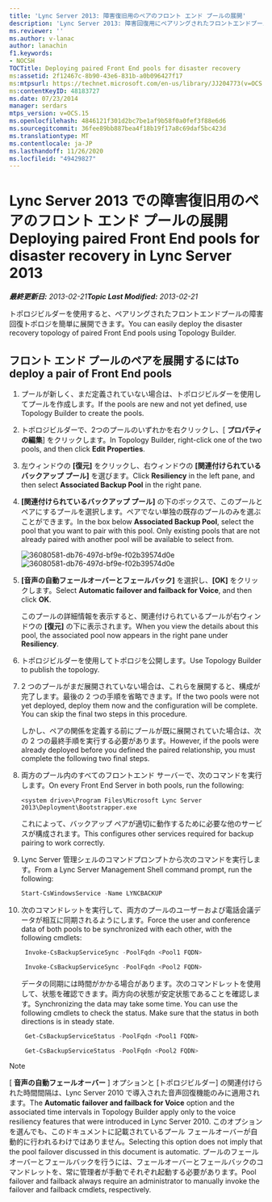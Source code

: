 ```yaml
---
title: 'Lync Server 2013: 障害復旧用のペアのフロント エンド プールの展開'
description: 'Lync Server 2013: 障害回復用にペアリングされたフロントエンドプールの展開。'
ms.reviewer: ''
ms.author: v-lanac
author: lanachin
f1.keywords:
- NOCSH
TOCTitle: Deploying paired Front End pools for disaster recovery
ms:assetid: 2f12467c-8b90-43e6-831b-a0b096427f17
ms:mtpsurl: https://technet.microsoft.com/en-us/library/JJ204773(v=OCS.15)
ms:contentKeyID: 48183727
ms.date: 07/23/2014
manager: serdars
mtps_version: v=OCS.15
ms.openlocfilehash: 4846121f301d2bc7be1af9b58f0a0fef3f88e6d6
ms.sourcegitcommit: 36fee89bb887bea4f18b19f17a8c69daf5bc423d
ms.translationtype: MT
ms.contentlocale: ja-JP
ms.lasthandoff: 11/26/2020
ms.locfileid: "49429827"
---
```

# <a name="deploying-paired-front-end-pools-for-disaster-recovery-in-lync-server-2013"></a><span data-ttu-id="767d7-103">Lync Server 2013 での障害復旧用のペアのフロント エンド プールの展開</span><span class="sxs-lookup"><span data-stu-id="767d7-103">Deploying paired Front End pools for disaster recovery in Lync Server 2013</span></span>

<div data-xmlns="http://www.w3.org/1999/xhtml">

<div class="topic" data-xmlns="http://www.w3.org/1999/xhtml" data-msxsl="urn:schemas-microsoft-com:xslt" data-cs="https://msdn.microsoft.com/">

<div data-asp="https://msdn2.microsoft.com/asp">



</div>

<div id="mainSection">

<div id="mainBody"><span data-ttu-id="767d7-104">

<span> </span></span><span class="sxs-lookup"><span data-stu-id="767d7-104">

<span> </span></span></span>

<span data-ttu-id="767d7-105">_**最終更新日:** 2013-02-21_</span><span class="sxs-lookup"><span data-stu-id="767d7-105">_**Topic Last Modified:** 2013-02-21_</span></span>

<span data-ttu-id="767d7-106">トポロジビルダーを使用すると、ペアリングされたフロントエンドプールの障害回復トポロジを簡単に展開できます。</span><span class="sxs-lookup"><span data-stu-id="767d7-106">You can easily deploy the disaster recovery topology of paired Front End pools using Topology Builder.</span></span>

<div>

## <a name="to-deploy-a-pair-of-front-end-pools"></a><span data-ttu-id="767d7-107">フロント エンド プールのペアを展開するには</span><span class="sxs-lookup"><span data-stu-id="767d7-107">To deploy a pair of Front End pools</span></span>

1.  <span data-ttu-id="767d7-108">プールが新しく、まだ定義されていない場合は、トポロジビルダーを使用してプールを作成します。</span><span class="sxs-lookup"><span data-stu-id="767d7-108">If the pools are new and not yet defined, use Topology Builder to create the pools.</span></span>

2.  <span data-ttu-id="767d7-109">トポロジビルダーで、2つのプールのいずれかを右クリックし、[ **プロパティの編集**] をクリックします。</span><span class="sxs-lookup"><span data-stu-id="767d7-109">In Topology Builder, right-click one of the two pools, and then click **Edit Properties**.</span></span>

3.  <span data-ttu-id="767d7-110">左ウィンドウの **[復元]** をクリックし、右ウィンドウの **[関連付けられているバックアップ プール]** を選びます。</span><span class="sxs-lookup"><span data-stu-id="767d7-110">Click **Resiliency** in the left pane, and then select **Associated Backup Pool** in the right pane.</span></span>

4.  <span data-ttu-id="767d7-p101">**[関連付けられているバックアップ プール]** の下のボックスで、このプールとペアにするプールを選択します。ペアでない単独の既存のプールのみを選ぶことができます。</span><span class="sxs-lookup"><span data-stu-id="767d7-p101">In the box below **Associated Backup Pool**, select the pool that you want to pair with this pool. Only existing pools that are not already paired with another pool will be available to select from.</span></span>
    
    <span data-ttu-id="767d7-113">![36080581-db76-497d-bf9e-f02b39574d0e](images/JJ204773.36080581-db76-497d-bf9e-f02b39574d0e(OCS.15).png "36080581-db76-497d-bf9e-f02b39574d0e")</span><span class="sxs-lookup"><span data-stu-id="767d7-113">![36080581-db76-497d-bf9e-f02b39574d0e](images/JJ204773.36080581-db76-497d-bf9e-f02b39574d0e(OCS.15).png "36080581-db76-497d-bf9e-f02b39574d0e")</span></span>  

5.  <span data-ttu-id="767d7-114">**[音声の自動フェールオーバーとフェールバック]** を選択し、**[OK]** をクリックします。</span><span class="sxs-lookup"><span data-stu-id="767d7-114">Select **Automatic failover and failback for Voice**, and then click **OK**.</span></span>
    
    <span data-ttu-id="767d7-115">このプールの詳細情報を表示すると、関連付けられているプールが右ウィンドウの **[復元]** の下に表示されます。</span><span class="sxs-lookup"><span data-stu-id="767d7-115">When you view the details about this pool, the associated pool now appears in the right pane under **Resiliency**.</span></span>

6.  <span data-ttu-id="767d7-116">トポロジビルダーを使用してトポロジを公開します。</span><span class="sxs-lookup"><span data-stu-id="767d7-116">Use Topology Builder to publish the topology.</span></span>

7.  <span data-ttu-id="767d7-p102">2 つのプールがまだ展開されていない場合は、これらを展開すると、構成が完了します。最後の 2 つの手順を省略できます。</span><span class="sxs-lookup"><span data-stu-id="767d7-p102">If the two pools were not yet deployed, deploy them now and the configuration will be complete. You can skip the final two steps in this procedure.</span></span>
    
    <span data-ttu-id="767d7-119">しかし、ペアの関係を定義する前にプールが既に展開されていた場合は、次の 2 つの最終手順を実行する必要があります。</span><span class="sxs-lookup"><span data-stu-id="767d7-119">However, if the pools were already deployed before you defined the paired relationship, you must complete the following two final steps.</span></span>

8.  <span data-ttu-id="767d7-120">両方のプール内のすべてのフロントエンド サーバーで、次のコマンドを実行します。</span><span class="sxs-lookup"><span data-stu-id="767d7-120">On every Front End Server in both pools, run the following:</span></span>
    ```console
    <system drive>\Program Files\Microsoft Lync Server 2013\Deployment\Bootstrapper.exe 
    ```
    <span data-ttu-id="767d7-121">これによって、バックアップ ペアが適切に動作するために必要な他のサービスが構成されます。</span><span class="sxs-lookup"><span data-stu-id="767d7-121">This configures other services required for backup pairing to work correctly.</span></span>

9.  <span data-ttu-id="767d7-122">Lync Server 管理シェルのコマンドプロンプトから次のコマンドを実行します。</span><span class="sxs-lookup"><span data-stu-id="767d7-122">From a Lync Server Management Shell command prompt, run the following:</span></span>
    ```powershell
    Start-CsWindowsService -Name LYNCBACKUP
    ```
10. <span data-ttu-id="767d7-123">次のコマンドレットを実行して、両方のプールのユーザーおよび電話会議データが相互に同期されるようにします。</span><span class="sxs-lookup"><span data-stu-id="767d7-123">Force the user and conference data of both pools to be synchronized with each other, with the following cmdlets:</span></span>
    
       ```powershell
        Invoke-CsBackupServiceSync -PoolFqdn <Pool1 FQDN>
       ```
    
       ```powershell
        Invoke-CsBackupServiceSync -PoolFqdn <Pool2 FQDN>
       ```
    
    <span data-ttu-id="767d7-p103">データの同期には時間がかかる場合があります。次のコマンドレットを使用して、状態を確認できます。両方向の状態が安定状態であることを確認します。</span><span class="sxs-lookup"><span data-stu-id="767d7-p103">Synchronizing the data may take some time. You can use the following cmdlets to check the status. Make sure that the status in both directions is in steady state.</span></span>
    
       ```powershell
        Get-CsBackupServiceStatus -PoolFqdn <Pool1 FQDN>
       ```
    
       ```powershell
        Get-CsBackupServiceStatus -PoolFqdn <Pool2 FQDN>
       ```

<div class="">


> [!NOTE]  
> <span data-ttu-id="767d7-127">[ <STRONG>音声の自動フェールオーバー</STRONG> ] オプションと [トポロジビルダー] の関連付けられた時間間隔は、Lync Server 2010 で導入された音声回復機能のみに適用されます。</span><span class="sxs-lookup"><span data-stu-id="767d7-127">The <STRONG>Automatic failover and failback for Voice</STRONG> option and the associated time intervals in Topology Builder apply only to the voice resiliency features that were introduced in Lync Server 2010.</span></span> <span data-ttu-id="767d7-128">このオプションを選んでも、このドキュメントに記載されているプール フェールオーバーが自動的に行われるわけではありません。</span><span class="sxs-lookup"><span data-stu-id="767d7-128">Selecting this option does not imply that the pool failover discussed in this document is automatic.</span></span> <span data-ttu-id="767d7-129">プールのフェールオーバーとフェールバックを行うには、フェールオーバーとフェールバックのコマンドレットを、常に管理者が手動でそれぞれ起動する必要があります。</span><span class="sxs-lookup"><span data-stu-id="767d7-129">Pool failover and failback always require an administrator to manually invoke the failover and failback cmdlets, respectively.</span></span>



<span data-ttu-id="767d7-130"></div>

</div>

</div>

<span> </span>

</div>

</div>

</span><span class="sxs-lookup"><span data-stu-id="767d7-130"></div>

</div>

</div>

<span> </span>

</div>

</div>

</span></span></div>

